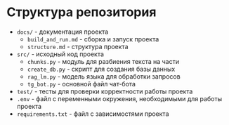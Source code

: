 # Структура репозитория

- `docs/` - документация проекта
    - `build_and_run.md` - сборка и запуск проекта
    - `structure.md` - структура проекта
- `src/` - исходный код проекта
    - `chunks.py` - модуль для разбиения текста на части
    - `create_db.py` - скрипт для создания базы данных
    - `rag_lm.py` - модель языка для обработки запросов
    - `tg_bot.py` - основной файл чат-бота
- `test/` - тесты для проверки корректности работы проекта
- `.env` - файл с переменными окружения, необходимыми для работы проекта
- `requirements.txt` - файл с зависимостями проекта